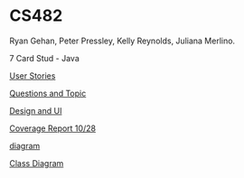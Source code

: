 # CS482

Ryan Gehan, Peter Pressley, Kelly Reynolds, Juliana Merlino.

7 Card Stud - Java

[User Stories](https://docs.google.com/spreadsheets/d/1hjqs8NvIQaVyzVP8pcJDJ1VeZNdcgoLbnX7swi4s-us/edit?usp=sharing)

[Questions and Topic](https://docs.google.com/document/d/1CeEQCbaMjWNK9ngdu8WKGh-x4ozUQIdUWnjjHPvxUDI/edit?usp=sharing)

[Design and UI](https://docs.google.com/document/d/1Tc60UZ5OtgDQNv4jqVOhynUMVkvwKVEZ7qISNX3XAlA/edit?usp=sharing)

[Coverage Report 10/28](https://docs.google.com/document/d/1YVcG_55c2w-voBT-W4rYbnuYlY6iN3z9TSAbYycmPKI/edit?usp=sharing)

[diagram](https://drive.google.com/file/d/12yIoGuvFeD6KCgDrxNiawk8xET9EgwV4/view?usp=sharing)

[Class Diagram](https://docs.google.com/presentation/d/1quI9FsrZOfMWv1xk9a2xRt7J3rinSe8t02Hb_EhazqU/edit?usp=sharing)
